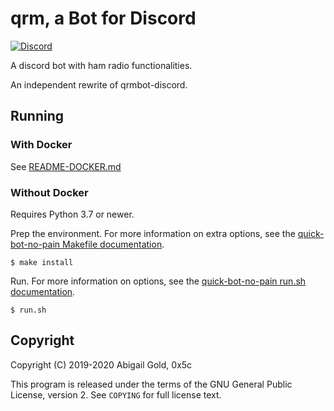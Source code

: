 # qrm, a Bot for Discord

[![Discord](https://discordapp.com/api/guilds/656888365886734340/widget.png?style=shield)](https://discord.gg/SwyjdDN)

A discord bot with ham radio functionalities.

An independent rewrite of qrmbot-discord.

## Running

### With Docker

See [README-DOCKER.md](./README-DOCKER.md)

### Without Docker

Requires Python 3.7 or newer.

Prep the environment. For more information on extra options, see the [quick-bot-no-pain Makefile documentation](https://github.com/0x5c/quick-bot-no-pain/blob/master/docs/makefile.md).

```
$ make install
```

Run. For more information on options, see the [quick-bot-no-pain run.sh documentation](https://github.com/0x5c/quick-bot-no-pain/blob/master/docs/run.sh.md).

```
$ run.sh
```

## Copyright

Copyright (C) 2019-2020 Abigail Gold, 0x5c

This program is released under the terms of the GNU General Public License,
version 2. See `COPYING` for full license text.
